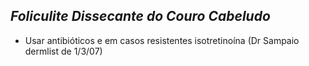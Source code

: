 ## ***Foliculite Dissecante do Couro Cabeludo***


- Usar antibióticos e em casos resistentes isotretinoína (Dr Sampaio dermlist de 1/3/07)

